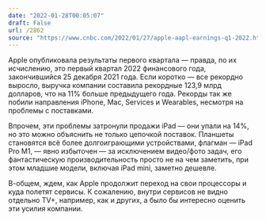 ```yaml
---
date: "2022-01-28T00:05:07"
draft: False
url: /2862
source: "https://www.cnbc.com/2022/01/27/apple-aapl-earnings-q1-2022.html"
---
```


Apple опубликовала результаты первого квартала — правда, по их исчислению, это первый квартал 2022 финансового года, закончившийся 25 декабря 2021 года. Если коротко — все рекордно выросло, выручка компании составила рекордные 123,9 млрд долларов, что на 11% больше предыдущего года. Рекорды так же побили направления iPhone, Mac, Services и Wearables, несмотря на проблемы с поставками.

Впрочем, эти проблемы затронули продажи iPad — они упали на 14%, но это можно объяснить не только цепочкой поставок. Планшеты становятся всё более долгоиграющими устройствами, флагман — iPad Pro M1, — явно избыточен — за исключением видео/фото задач, его фантастическую производительность просто не на чем заметить, при этом младшие модели, включая iPad mini, заметно дешевле. 

В-общем, ждем, как Apple продолжит переход на свои процессоры и куда полетят сервисы. К сожалению, внутри сервисов не видно отдельно TV+, например, как и других, а было бы интересно оценить эти усилия компании.
